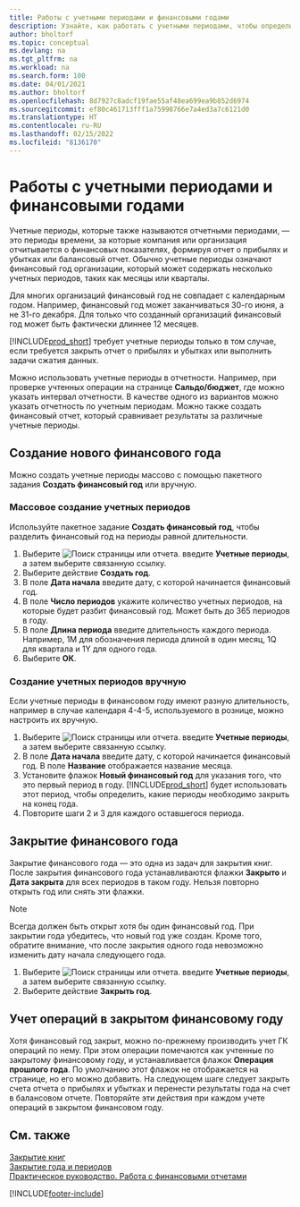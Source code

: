 ```yaml
---
title: Работы с учетными периодами и финансовыми годами
description: Узнайте, как работать с учетными периодами, чтобы определить, когда ваша организация отчитывается о финансовых показателях.
author: bholtorf
ms.topic: conceptual
ms.devlang: na
ms.tgt_pltfrm: na
ms.workload: na
ms.search.form: 100
ms.date: 04/01/2021
ms.author: bholtorf
ms.openlocfilehash: 8d7927c8adcf19fae55af48ea699ea9b852d6974
ms.sourcegitcommit: ef80c461713fff1a75998766e7a4ed3a7c6121d0
ms.translationtype: HT
ms.contentlocale: ru-RU
ms.lasthandoff: 02/15/2022
ms.locfileid: "8136170"
---
```

# <a name="working-with-accounting-periods-and-fiscal-years"></a>Работы с учетными периодами и финансовыми годами

Учетные периоды, которые также называются отчетными периодами, — это периоды времени, за которые компания или организация отчитывается о финансовых показателях, формируя отчет о прибылях и убытках или балансовый отчет. Обычно учетные периоды означают финансовый год организации, который может содержать несколько учетных периодов, таких как месяцы или кварталы.

Для многих организаций финансовый год не совпадает с календарным годом. Например, финансовый год может заканчиваться 30-го июня, а не 31-го декабря. Для только что созданный организаций финансовый год может быть фактически длиннее 12 месяцев.  

[!INCLUDE[prod_short](includes/prod_short.md)] требует учетные периоды только в том случае, если требуется закрыть отчет о прибылях и убытках или выполнить задачи сжатия данных. 

Можно использовать учетные периоды в отчетности. Например, при проверке учтенных операции на странице **Сальдо/бюджет**, где можно указать интервал отчетности. В качестве одного из вариантов можно указать отчетность по учетным периодам. Можно также создать финансовый отчет, который сравнивает результаты за различные учетные периоды.

## <a name="creating-a-new-fiscal-year"></a>Создание нового финансового года

Можно создать учетные периоды массово с помощью пакетного задания **Создать финансовый год** или вручную.

### <a name="how-to-create-accounting-periods-in-bulk"></a>Массовое создание учетных периодов

Используйте пакетное задание **Создать финансовый год**, чтобы разделить финансовый год на периоды равной длительности.  

1. Выберите ![Поиск страницы или отчета.](media/ui-search/search_small.png "Значок поиска страницы или отчета") введите **Учетные периоды**, а затем выберите связанную ссылку.  
2. Выберите действие **Создать год**.  <!--What about the Scheduling option? Should we mention that? There's also the Report Output Type field...-->
3. В поле **Дата начала** введите дату, с которой начинается финансовый год.  
4. В поле **Число периодов** укажите количество учетных периодов, на которые будет разбит финансовый год. Может быть до 365 периодов в году.  
5. В поле **Длина периода** введите длительность каждого периода. Например, 1M для обозначения периода длиной в один месяц, 1Q для квартала и 1Y для одного года.  
6. Выберите **ОК**.  

### <a name="how-to-create-accounting-periods-manually"></a>Создание учетных периодов вручную

Если учетные периоды в финансовом году имеют разную длительность, например в случае календаря 4-4-5, используемого в рознице, можно настроить их вручную.  
  
1. Выберите ![Поиск страницы или отчета.](media/ui-search/search_small.png "Значок поиска страницы или отчета") введите **Учетные периоды**, а затем выберите связанную ссылку.  
2. В поле **Дата начала** введите дату, с которой начинается финансовый год. В поле **Название** отображается название месяца.  
3. Установите флажок **Новый финансовый год** для указания того, что это первый период в году. [!INCLUDE[prod_short](includes/prod_short.md)] будет использовать этот период, чтобы определить, какие периоды необходимо закрыть на конец года.
4. Повторите шаги 2 и 3 для каждого оставшегося периода.  

## <a name="closing-a-fiscal-year"></a>Закрытие финансового года

Закрытие финансового года — это одна из задач для закрытия книг. После закрытия финансового года устанавливаются флажки **Закрыто** и **Дата закрыта** для всех периодов в таком году. Нельзя повторно открыть год или снять эти флажки.

> [!NOTE]  
> Всегда должен быть открыт хотя бы один финансовый год. При закрытии года убедитесь, что новый год уже создан. Кроме того, обратите внимание, что после закрытия одного года невозможно изменить дату начала следующего года.

1. Выберите ![Поиск страницы или отчета.](media/ui-search/search_small.png "Значок поиска страницы или отчета") введите **Учетные периоды**, а затем выберите связанную ссылку.  
2. Выберите действие **Закрыть год**.  

## <a name="posting-entries-to-a-closed-fiscal-year"></a>Учет операций в закрытом финансовому году

Хотя финансовый год закрыт, можно по-прежнему производить учет ГК операций по нему. При этом операции помечаются как учтенные по закрытому финансовому году, и устанавливается флажок **Операция прошлого года**. По умолчанию этот флажок не отображается на странице, но его можно добавить. На следующем шаге следует закрыть счета отчета о прибылях и убытках и перенести результаты года на счет в балансовом отчете. Повторяйте эти действия при каждом учете операций в закрытом финансовом году.

## <a name="see-also"></a>См. также

[Закрытие книг](year-close-books.md)  
[Закрытие года и периодов](year-close-years-periods.md)  
[Практическое руководство. Работа с финансовыми отчетами](bi-how-work-account-schedule.md)  


[!INCLUDE[footer-include](includes/footer-banner.md)]